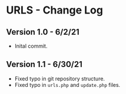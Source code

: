 # URLS - Change Log
## Version 1.0 - 6/2/21
* Inital commit.
## Version 1.1 - 6/30/21
* Fixed typo in git repository structure.
* Fixed typo in `urls.php` and `update.php` files.
